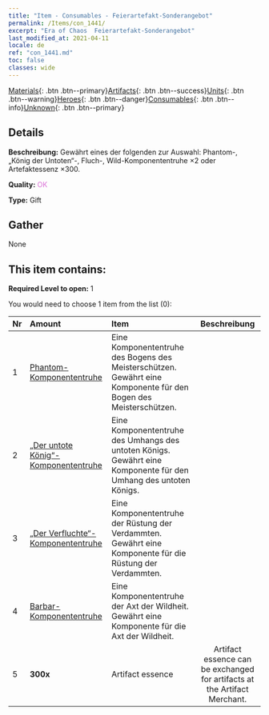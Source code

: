 ```yaml
---
title: "Item - Consumables - Feierartefakt-Sonderangebot"
permalink: /Items/con_1441/
excerpt: "Era of Chaos  Feierartefakt-Sonderangebot"
last_modified_at: 2021-04-11
locale: de
ref: "con_1441.md"
toc: false
classes: wide
---
```

 [Materials](/de/Items/){: .btn .btn--primary}[Artifacts](/de/Items/Artifacts/){: .btn .btn--success}[Units](/de/Items/Units/){: .btn .btn--warning}[Heroes](/de/Items/Heroes/){: .btn .btn--danger}[Consumables](/de/Items/Consumables/){: .btn .btn--info}[Unknown](/de/Items/Unknown/){: .btn .btn--primary}

## Details
 **Beschreibung:** Gewährt eines der folgenden zur Auswahl: Phantom-, „König der Untoten“-, Fluch-, Wild-Komponententruhe ×2 oder Artefaktessenz ×300.

 **Quality:** <span style="color: #DA70D6">OK</span>

 **Type:** Gift

## Gather

  None

## This item contains:

 **Required Level to open:** 1

 You would need to choose 1 item from the list (0):

  | Nr | Amount |     Item    | Beschreibung |
  |:---|:-------|:------------|:-----------:|
  | 1 | [Phantom- Komponententruhe](/de/Items/con_1339/) | Eine Komponententruhe des Bogens des Meisterschützen. Gewährt eine Komponente für den Bogen des Meisterschützen. | 
  | 2 | [„Der untote König“-Komponententruhe](/de/Items/con_1340/) | Eine Komponententruhe des Umhangs des untoten Königs. Gewährt eine Komponente für den Umhang des untoten Königs. | 
  | 3 | [„Der Verfluchte“- Komponententruhe](/de/Items/con_1341/) | Eine Komponententruhe der Rüstung der Verdammten. Gewährt eine Komponente für die Rüstung der Verdammten. | 
  | 4 | [Barbar- Komponententruhe](/de/Items/con_1342/) | Eine Komponententruhe der Axt der Wildheit. Gewährt eine Komponente für die Axt der Wildheit. | 
  | 5 |  **300x** | Artifact essence | Artifact essence can be exchanged for artifacts at the Artifact Merchant.  | 
